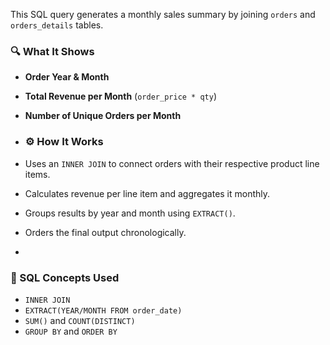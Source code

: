 This SQL query generates a monthly sales summary by joining `orders` and `orders_details` tables.
### 🔍 What It Shows
- **Order Year & Month**
- **Total Revenue per Month** (`order_price * qty`)
- **Number of Unique Orders per Month**

- ### ⚙️ How It Works
- Uses an `INNER JOIN` to connect orders with their respective product line items.
- Calculates revenue per line item and aggregates it monthly.
- Groups results by year and month using `EXTRACT()`.
- Orders the final output chronologically.
- 
### 🧠 SQL Concepts Used
- `INNER JOIN`
- `EXTRACT(YEAR/MONTH FROM order_date)`
- `SUM()` and `COUNT(DISTINCT)`
- `GROUP BY` and `ORDER BY`
